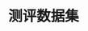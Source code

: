 ---
title: 测评数据集
description: 收集从2010年至今的ACL，AAAI，ICLR等数十个人工智能顶会论文中广泛使用的数学能力测评数据集共19个。收集的测评集一定程度充分覆盖了不同年级，题型，文本形式和难度的数学问题，便于为参与测评的大模型提供更全面和细粒度的数学能力测评结果。
---